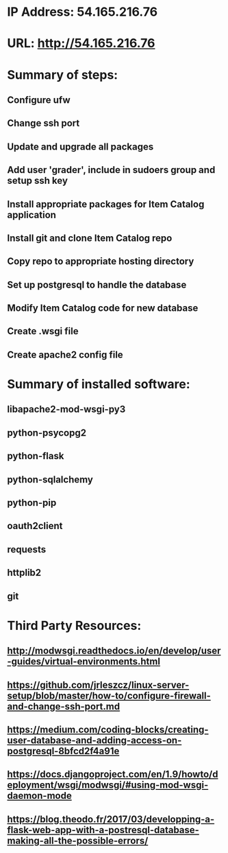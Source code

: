 # IP Address: 54.165.216.76
# URL: http://54.165.216.76

# Summary of steps:
## Configure ufw
## Change ssh port
## Update and upgrade all packages
## Add user 'grader', include in sudoers group and setup ssh key
## Install appropriate packages for Item Catalog application
## Install git and clone Item Catalog repo
## Copy repo to appropriate hosting directory
## Set up postgresql to handle the database
## Modify Item Catalog code for new database
## Create .wsgi file
## Create apache2 config file

# Summary of installed software:
## libapache2-mod-wsgi-py3
## python-psycopg2
## python-flask
## python-sqlalchemy
## python-pip
## oauth2client
## requests
## httplib2
## git

# Third Party Resources:
## http://modwsgi.readthedocs.io/en/develop/user-guides/virtual-environments.html
## https://github.com/jrleszcz/linux-server-setup/blob/master/how-to/configure-firewall-and-change-ssh-port.md
## https://medium.com/coding-blocks/creating-user-database-and-adding-access-on-postgresql-8bfcd2f4a91e
## https://docs.djangoproject.com/en/1.9/howto/deployment/wsgi/modwsgi/#using-mod-wsgi-daemon-mode
## https://blog.theodo.fr/2017/03/developping-a-flask-web-app-with-a-postresql-database-making-all-the-possible-errors/
